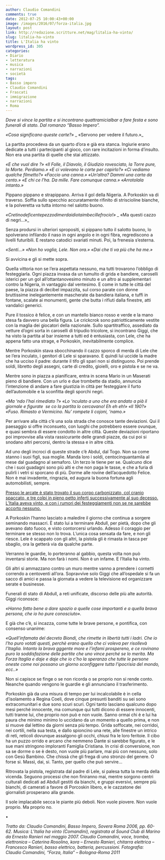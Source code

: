 ```yaml
---
author: Claudio Comandini
comments: true
date: 2012-07-25 10:00:43+00:00
image: /images/2016/07/forza-italia.jpg
layout: post
link: http://redazione.scritture.net/mag/litalia-ha-vinto/
slug: litalia-ha-vinto
title: L'Italia ha vinto
wordpress_id: 305
categories:
- Diario
- letteratura
- musica
- narrazioni
- società
tags:
- Basso impero
- Claudio Comandini
- Frascati
- immigrazione
- narrazioni
- Roma
---
```


_Dove si vince la partita e si incontrano quattramicialbar a fare festa e sono funerali di stato. Dal romanzo “Basso Impero”._



_«Cosa significano queste carte?»_
_ «Servono per vedere il futuro.»_

<!-- more -->La partita procedeva da un quarto d’ora e già era stanca. Ingiurie erano dedicate a tutti i partecipanti al gioco, con rare incitazioni in forma d’insulto. Non era una partita di quelle che stai attizzato.

_«E che vuol dire ?»_
_«Il Folle, il Diavolo, il Giudizio rovesciato, la Torre pure, la Morte. Perdiamo.»_
_«E ci volevano le carte per capirlo?»_
_«Ci vediamo qualche filmetto?»_
_«Faccio una canna.»_
_«Un’altra? Dammi una carta da cento.»_
_«E chi ce l’ha. Da mille. Fare comunque canna.»_
_«Arrotolala intanto.»_

Pippano pippano e strapippano. Arriva il gol della Nigeria. A Porkoskin va di traverso. Soffia sullo specchio accuratamente rifinito di striscioline bianche, e la polveretta va tutta intorno nel salotto buono.

_«Cretinodeficentepezzodimerdaidiotaimbecillefrocio!»_
_ «Ma questi cazzo di negri…»_

Senza prodursi in ulteriori spropositi, si pippano tutto il salotto buono, lo spolverano infilando il naso in ogni angolo e in ogni fibra, regrediscono a livelli futuribili. E restano catodici svariati minuti. Poi, la frenesia s’esterna.

_«Senti…»_
_«Non ho voglia, Lele. Non ora.»_
_«Dai che ti va più che ha me.»_

Si avvicina e gli si mette sopra.

Quella vittoria non se l’era aspettata nessuno, ma tutti trovarono l’obbligo di festeggiarla. Ogni piazza invasa da un tumulto di grida e bandiere, caroselli isterici per un gol all’ottantanovesimo minuto e un altro ai supplementari contro la Nigeria, in vantaggio dal ventesimo. E come in tutte le città del paese, la piazza di decibel impazzita, sul corso parate con donne bruttissime inelegantemente mascherate da bandiera italiana, e tuffi in fontane, scalate ai monumenti, gente che butta i rifiuti dalla finestre, atti vandalici generici.

Pure il tossico è felice, e con un mantello bianco rosso e verde e la mano stesa fa davvero una bella figura. Le crickcrok sono patriotticamente vestite con la maglia dei giocatori della nazionale. Sullo spartitraffico, assediato da vetture d’ogni sorta in caroselli di tripudio tricolore, si incontrano Giggi, che ha visto la partita al bar insieme a tutti ed è entusiasta, con Lele, che ha appena fatto una strage, e Porkoskin, inevitabilmente complice.

Mentre Porkoskin stava sbocchinando il cazzo sporco di merda di Lele che se l’era inculato, i genitori di Lele si sparavano. E quindi lui uccide la madre che ha ucciso il padre: durante il tifo gli spari non si distinguono. Poi prende soldi, libretto degli assegni, carte di credito, gioielli, oro e pistola e se ne va.

Mentre sono in piazza a pianificare, entra in scena Mario in un Maserati pieno di bandiere. Con un urlo e due trombette da stadio, annuncia l’intenzione di andare a fare giustizia in città per festeggiare il furto dell’automobile e la sconfitta degli sporchi negri.

_«Ma ‘ndo l’hai rimediato ?»_
_«Lo ‘nculato a uno che era andato a pià il giornale e figurate  se co la partita lo cercavano! Eh eh eh!»_
_«Il 190?»_
_«Fuso. Rimasto a Vermicino. Nu’ rompete li cojoni, ‘namo.»_

Per arrivare alla città c’è una sola strada che conosce tante deviazioni. Qui il paesaggio si offre inconsueto, con luoghi che potrebbero essere ovunque, e quasi sembra di essere condotto in altre città. Queste deviazioni riportano poi improvvise alla vista rassicurante delle grandi piazze, da cui poi si snodano altri percorsi, dentro la stessa e in altre città.

Ad uno degli incroci di queste strade c’è Abdul, dal Togo. Non sa come stanno i suoi figli, sua moglie. Manda loro i soldi, centocinquantamila al mese dal guadagno al semaforo. Un terzo le tiene per se. Qualcuno dice che i suoi guadagni sono più alti e che non paga le tasse, e che a furia di pulirli i vetri si sporcano di più. Dorme alle rovine dell’acquedotto Felice. Non è mai invadente, ringrazia, ed augura la buona fortuna agli automobilisti, sempre.

[Presso le arcate è stato trovato il suo corpo carbonizzato, col cranio spaccato, e tre colpi in pieno petto inferti successivamente al suo decesso. L’Italia aveva vinto, e con i rumori dei festeggiamenti non se ne sarebbe accorto nessuno.](https://soundcloud.com/claudio_comandini/litalia-ha-vinto)

A Porkoskin l’hanno lasciato a maledire il giorno che continua a sorgere seminando massacri. È stato lui a terminare Abdull, per pietà, dopo che gli avevano dato fuoco, e visto contorcersi urlando. Adesso il coraggio per terminare se stesso non lo trova. L’unica cosa sensata da fare, e non gli riesce. Lele è scappato con gli altri, la pistola gli è rimasta in tasca per sbaglio, ora la getterà via da qualche parte.

Verranno le guardie, lo porteranno al gabbio, questa volta non può inventarsi storie. Ma non farà i nomi. Non è un infame. E l’Italia ha vinto.

Gli altri si ammazzano contro un muro mentre vanno a prendere i cornetti correndo a centoventi all’ora. Sopravvive solo Giggi che all’ospedale si fa un sacco di amici e passa la giornata a vedere la televisione ed organizzare serate e businesse.

Funerali di stato di Abdull, a reti unificate, discorso delle più alte autorità. Giggi riconosce:

_«Hanno fatto bene a dare spazio a quelle cose importanti e a quella brava persona, che io ho pure conosciuto»._

E già che c’è, si incazza, come tutte le brave persone, e pontifica, con consenso unanime:

_«Quell’infamata del decreto Biondi, che rimette in libertà tutti i ladri. Che io l’ho puro votati questi, perchè erano quello che ci voleva per risollevà l’Itaglia. Intanto la brava gggente more e l’infami prospereno, e ce rovinano puro la soddisfazione delle partite che uno vince perché se lo merita. Ma Forza Itaglia e daje e daje che io c’ho la speranza che tutte le persone oneste come noi possano un giorno sconfiggere tutta l’ipocrisia del mondo, ecc..»_

Non si capisce se finge o se non ricorda o se proprio non si rende conto. Neanche quando vengono le guardie e gli annunciano il trasferimento.

Porkoskin già da una misura di tempo per lui incalcolabile è in cella d’isolamento a Regina Coeli, dove cinque presunti banditi su sei sono extracomunitari e due sono scuri scuri. Ogni tanto lasciano qualcuno dopo mesi perché innocente, ma comunque qui tutti dicono di essere innocenti, tutti tranne lui, che proprio non può e non vuole. Sanno ormai chi è e lui ha paura che minimo minimo lo uccidano da un momento a quello prima, e non si muove dal lettino da giorni senza più tempo. Grida soffocate, nei corridoi, nei cortili, nella sua testa, e dallo spioncino una rete, alle finestre un intrico di reti, reticoli dovunque assalgono gli occhi, chiusi fra le loro feritoie. Il cibo ha un puzzo orrido e arcano che nemmeno Dante si sarebbe figurato, e le sue mani stringono imploranti Famiglia Cristiana. In crisi di conversione, non sa se dorme o se è desto, non vuole più parlare, mai più con nessuno, solo con Gesù Bambino. Che chissà che gli frega di uno stronzo del genere. O forse si. Massì, dai, si. Tanto, per quello che può servire…

Ritrovata la pistola, registrata dal padre di Lele, si palesa tutta la merda della vicenda. Seguono processi che non finiranno mai, mentre sorgono centri culturali dedicati ad Abdull gestiti da bianchi, e gruppi eversivi, sempre più bianchi, di camerati a favore di Porcoskin libero, e le cazzatone dei giornalisti prosperano alla grande.

Il sole implacabile secca le piante più deboli. Non vuole piovere. Non vuole proprio. Ma proprio no.

•

_Tratto da: Claudio Comandini, Basso Impero, Sovera Roma 2006, pp. 60-62._
_Musica: L’Italia ha vinto (Comandini), registrata al Sound Club di Marino da Ernesto Ranieri nel maggio 2007. Claudio Comandini, voce, tromba, elettronica – Caterina Rosolino, kora – Ernesto Ranieri, chitarra elettrica – Francesco Ranieri, basso elettrico, batteria, percussioni._
_Fotografia: Claudio Comandini, “Forza, Italia” – Bologna-Roma 2011_
